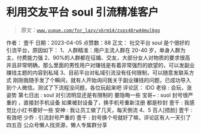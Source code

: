 # 利用交友平台 soul 引流精准客户

> 原文：[`www.yuque.com/for_lazy/xkrm14/zvps48rw44mul6go`](https://www.yuque.com/for_lazy/xkrm14/zvps48rw44mul6go)

<ne-p id="uc75bd2df" data-lake-id="uc75bd2df">作者： 壹千</ne-p> <ne-p id="uce3b9e74" data-lake-id="uce3b9e74">日期：2023-04-05</ne-p> <ne-p id="ucdc92cdc" data-lake-id="ucdc92cdc">点赞数：88</ne-p> <ne-hole id="u898bd1ee" data-lake-id="u898bd1ee"><ne-card data-card-name="hr" data-card-type="block" id="fQZSO" data-event-boundary="card"><ne-p id="ud35c5c4c" data-lake-id="ud35c5c4c">正文：</ne-p> <ne-p id="ud2d521c9" data-lake-id="ud2d521c9">社交平台 soul 是个很好的引流平台，原因如下： 1、人群精准：用户主流人群在 20-40 岁，单身人群为主，付费能力强 2、90%的人群都在征婚、交友，大部分女人对物质的要求很高并且非常明确，那么里面的男性用户对赚钱是有着非常强烈的欲望的，可以发副业赚钱主题的内容到私域 3、目前平台对私域引流没有任何限制，可以随意发联系方式 刚刚我随手发了个瞬间，就有人开始询问我关于副业赚钱的问题，已成功导入到个人微信。测试了下流程没问题，各位玩起来吧</ne-p> <ne-hole id="u9ee48b42" data-lake-id="u9ee48b42"><ne-card data-card-name="hr" data-card-type="block" id="dow7S" data-event-boundary="card"><ne-p id="u608068f3" data-lake-id="u608068f3">评论区：</ne-p> <ne-p id="u96724e05" data-lake-id="u96724e05">IDO 老徐 : 会玩，涨姿势</ne-p> <ne-p id="u5226cb84" data-lake-id="u5226cb84">第七日出 : soul 对引流明显还是有限制的 要隐晦一些</ne-p> <ne-p id="u8bcf0ec8" data-lake-id="u8bcf0ec8">宝哥~ : suol 封号很严重的 ，直接封手机设备 如果被封设备了，换手机号重新注册 都是秒封</ne-p> <ne-p id="u493e3fc3" data-lake-id="u493e3fc3">壹千 : 我感觉比小红书要好一些</ne-p> <ne-p id="u3f11130c" data-lake-id="u3f11130c">安神 : 我让员工做了几天，每天倒流 4、5 百人[捂脸]</ne-p> <ne-p id="u073e4ea1" data-lake-id="u073e4ea1">壹千 : 有效吧</ne-p> <ne-p id="u5eb16031" data-lake-id="u5eb16031">少乔 : 引流封号严重的</ne-p> <ne-p id="u17e4d3c6" data-lake-id="u17e4d3c6">壹千 : 封号换个号就好了嘛，评论区有人一天引了四五百</ne-p> <ne-hole id="uca875b59" data-lake-id="uca875b59"><ne-card data-card-name="hr" data-card-type="block" id="AECLY" data-event-boundary="card"><ne-p id="ub9f91995" data-lake-id="ub9f91995">公众号懒人找资源，懒人专属群分享</ne-p></ne-card></ne-hole></ne-card></ne-hole></ne-card></ne-hole>